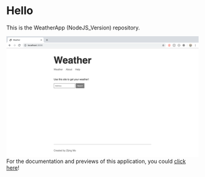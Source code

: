 # Hello

This is the WeatherApp (NodeJS_Version) repository.

![image](https://github.com/ZijingMo/After_Graduation/blob/master/Node.JS/Weather%20app/Preview/Preview1.png)
For the documentation and previews of this application, you could [click here](https://github.com/ZijingMo/After_Graduation/tree/master/Node.JS/Weather%20app)!


